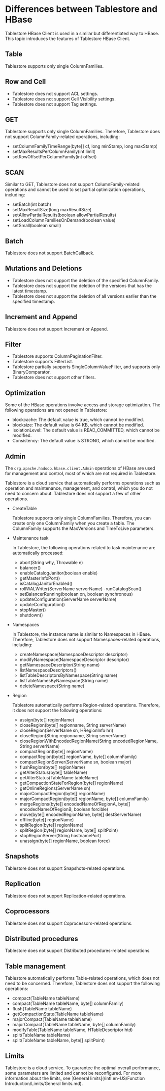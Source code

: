 # Differences between Tablestore and HBase

Tablestore HBase Client is used in a similar but differentiated way to HBase. This topic introduces the features of Tablestore HBase Client.

## Table

Tablestore supports only single ColumnFamilies.

## Row and Cell

-   Tablestore does not support ACL settings.
-   Tablestore does not support Cell Visibility settings.
-   Tablestore does not support Tag settings.

## GET

Tablestore supports only single ColumnFamilies. Therefore, Tablestore does not support ColumnFamily-related operations, including:

-   setColumnFamilyTimeRange\(byte\[\] cf, long minStamp, long maxStamp\)
-   setMaxResultsPerColumnFamily\(int limit\)
-   setRowOffsetPerColumnFamily\(int offset\)

## SCAN

Similar to GET, Tablestore does not support ColumnFamily-related operations and cannot be used to set partial optimization operations, including:

-   setBatch\(int batch\)
-   setMaxResultSize\(long maxResultSize\)
-   setAllowPartialResults\(boolean allowPartialResults\)
-   setLoadColumnFamiliesOnDemand\(boolean value\)
-   setSmall\(boolean small\)

## Batch

Tablestore does not support BatchCallback.

## Mutations and Deletions

-   Tablestore does not support the deletion of the specified ColumnFamily.
-   Tablestore does not support the deletion of the versions that has the latest timestamp.
-   Tablestore does not support the deletion of all versions earlier than the specified timestamp.

## Increment and Append

Tablestore does not support Increment or Append.

## Filter

-   Tablestore supports ColumnPaginationFilter.
-   Tablestore supports FilterList.
-   Tablestore partially supports SingleColumnValueFilter, and supports only BinaryComparator.
-   Tablestore does not support other filters.

## Optimization

Some of the HBase operations involve access and storage optimization. The following operations are not opened in Tablestore:

-   blockcache: The default value is true, which cannot be modified.
-   blocksize: The default value is 64 KB, which cannot be modified.
-   IsolationLevel: The default value is READ\_COMMITTED, which cannot be modified.
-   Consistency: The default value is STRONG, which cannot be modified.

## Admin

The `org.apache.hadoop.hbase.client.Admin` operations of HBase are used for management and control, most of which are not required in Tablestore.

Tablestore is a cloud service that automatically performs operations such as operation and maintenance, management, and control, which you do not need to concern about. Tablestore does not support a few of other operations.

-   CreateTable

    Tablestore supports only single ColumnFamilies. Therefore, you can create only one ColumnFamily when you create a table. The ColumnFamily supports the MaxVersions and TimeToLive parameters.

-   Maintenance task

    In Tablestore, the following operations related to task maintenance are automatically processed:

    -   abort\(String why, Throwable e\)
    -   balancer\(\)
    -   enableCatalogJanitor\(boolean enable\)
    -   getMasterInfoPort\(\)
    -   isCatalogJanitorEnabled\(\)
    -   rollWALWriter\(ServerName serverName\) -runCatalogScan\(\)
    -   setBalancerRunning\(boolean on, boolean synchronous\)
    -   updateConfiguration\(ServerName serverName\)
    -   updateConfiguration\(\)
    -   stopMaster\(\)
    -   shutdown\(\)
-   Namespaces

    In Tablestore, the instance name is similar to Namespaces in HBase. Therefore, Tablestore does not support Namespaces-related operations, including:

    -   createNamespace\(NamespaceDescriptor descriptor\)
    -   modifyNamespace\(NamespaceDescriptor descriptor\)
    -   getNamespaceDescriptor\(String name\)
    -   listNamespaceDescriptors\(\)
    -   listTableDescriptorsByNamespace\(String name\)
    -   listTableNamesByNamespace\(String name\)
    -   deleteNamespace\(String name\)
-   Region

    Tablestore automatically performs Region-related operations. Therefore, it does not support the following operations:

    -   assign\(byte\[\] regionName\)
    -   closeRegion\(byte\[\] regionname, String serverName\)
    -   closeRegion\(ServerName sn, HRegionInfo hri\)
    -   closeRegion\(String regionname, String serverName\)
    -   closeRegionWithEncodedRegionName\(String encodedRegionName, String serverName\)
    -   compactRegion\(byte\[\] regionName\)
    -   compactRegion\(byte\[\] regionName, byte\[\] columnFamily\)
    -   compactRegionServer\(ServerName sn, boolean major\)
    -   flushRegion\(byte\[\] regionName\)
    -   getAlterStatus\(byte\[\] tableName\)
    -   getAlterStatus\(TableName tableName\)
    -   getCompactionStateForRegion\(byte\[\] regionName\)
    -   getOnlineRegions\(ServerName sn\)
    -   majorCompactRegion\(byte\[\] regionName\)
    -   majorCompactRegion\(byte\[\] regionName, byte\[\] columnFamily\)
    -   mergeRegions\(byte\[\] encodedNameOfRegionA, byte\[\] encodedNameOfRegionB, boolean forcible\)
    -   move\(byte\[\] encodedRegionName, byte\[\] destServerName\)
    -   offline\(byte\[\] regionName\)
    -   splitRegion\(byte\[\] regionName\)
    -   splitRegion\(byte\[\] regionName, byte\[\] splitPoint\)
    -   stopRegionServer\(String hostnamePort\)
    -   unassign\(byte\[\] regionName, boolean force\)

## Snapshots

Tablestore does not support Snapshots-related operations.

## Replication

Tablestore does not support Replication-related operations.

## Coprocessors

Tablestore does not support Coprocessors-related operations.

## Distributed procedures

Tablestore does not support Distributed procedures-related operations.

## Table management

Tablestore automatically performs Table-related operations, which does not need to be concerned. Therefore, Tablestore does not support the following operations:

-   compact\(TableName tableName\)
-   compact\(TableName tableName, byte\[\] columnFamily\)
-   flush\(TableName tableName\)
-   getCompactionState\(TableName tableName\)
-   majorCompact\(TableName tableName\)
-   majorCompact\(TableName tableName, byte\[\] columnFamily\)
-   modifyTable\(TableName tableName, HTableDescriptor htd\)
-   split\(TableName tableName\)
-   split\(TableName tableName, byte\[\] splitPoint\)

## Limits

Tablestore is a cloud service. To guarantee the optimal overall performance, some parameters are limited and cannot be reconfigured. For more information about the limits, see [General limits](/intl.en-US/Function Introduction/Limits/General limits.md).

